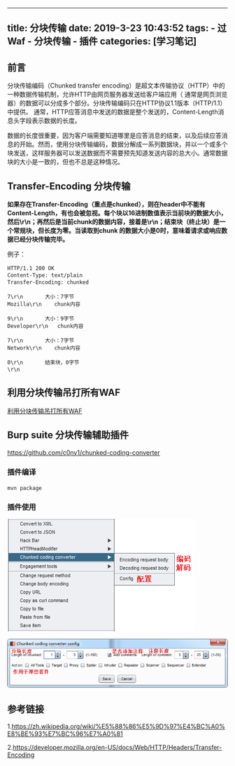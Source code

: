 
---
title: 分块传输
date: 2019-3-23 10:43:52
tags:
    - 过Waf
    - 分块传输
    - 插件
categories: [学习笔记]
---

## 前言

分块传输编码（Chunked transfer encoding）是超文本传输协议（HTTP）中的一种数据传输机制，允许HTTP由网页服务器发送给客户端应用（ 通常是网页浏览器）的数据可以分成多个部分。分块传输编码只在HTTP协议1.1版本（HTTP/1.1）中提供。
通常，HTTP应答消息中发送的数据是整个发送的，Content-Length消息头字段表示数据的长度。

<!-- more -->

数据的长度很重要，因为客户端需要知道哪里是应答消息的结束，以及后续应答消息的开始。然而，使用分块传输编码，数据分解成一系列数据块，并以一个或多个块发送，这样服务器可以发送数据而不需要预先知道发送内容的总大小。通常数据块的大小是一致的，但也不总是这种情况。




## Transfer-Encoding 分块传输

**如果存在Transfer-Encoding（重点是chunked），则在header中不能有Content-Length，有也会被忽视。每个块以16进制数值表示当前块的数据大小，然后\r\n；再然后是当前chunk的数据内容，接着是\r\n；结束块（终止块）是一个常规块，但长度为零。当读取到chunk 的数据大小是0时，意味着请求或响应数据已经分块传输完毕。**

例子：

```
HTTP/1.1 200 OK 
Content-Type: text/plain 
Transfer-Encoding: chunked

7\r\n       大小：7字节
Mozilla\r\n    chunk内容

9\r\n       大小：9字节
Developer\r\n   chunk内容

7\r\n       大小：7字节
Network\r\n    chunk内容

0\r\n       结束块，0字节
\r\n
```


## 利用分块传输吊打所有WAF

[利用分块传输吊打所有WAF](https://www.anquanke.com/post/id/169738 "利用分块传输吊打所有WAF")


## Burp suite 分块传输辅助插件

https://github.com/c0ny1/chunked-coding-converter

### 插件编译
`mvn package`

### 插件使用

![avatar](https://github.com/c0ny1/chunked-coding-converter/raw/master/doc/menu.png
)

![avatar](https://github.com/c0ny1/chunked-coding-converter/raw/master/doc/config.png
)

## 参考链接

1.https://zh.wikipedia.org/wiki/%E5%88%86%E5%9D%97%E4%BC%A0%E8%BE%93%E7%BC%96%E7%A0%81

2.https://developer.mozilla.org/en-US/docs/Web/HTTP/Headers/Transfer-Encoding